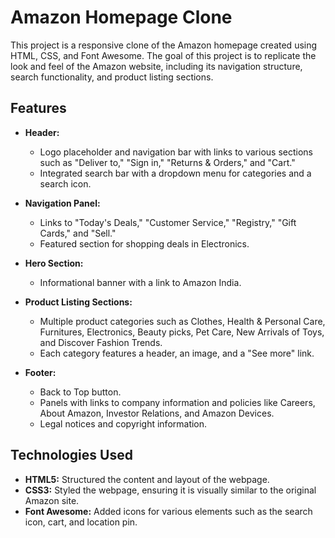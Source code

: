 # Amazon Homepage Clone

This project is a responsive clone of the Amazon homepage created using HTML, CSS, and Font Awesome. The goal of this project is to replicate the look and feel of the Amazon website, including its navigation structure, search functionality, and product listing sections.

## Features

- **Header:**
  - Logo placeholder and navigation bar with links to various sections such as "Deliver to," "Sign in," "Returns & Orders," and "Cart."
  - Integrated search bar with a dropdown menu for categories and a search icon.

- **Navigation Panel:**
  - Links to "Today's Deals," "Customer Service," "Registry," "Gift Cards," and "Sell."
  - Featured section for shopping deals in Electronics.

- **Hero Section:**
  - Informational banner with a link to Amazon India.

- **Product Listing Sections:**
  - Multiple product categories such as Clothes, Health & Personal Care, Furnitures, Electronics, Beauty picks, Pet Care, New Arrivals of Toys, and Discover Fashion Trends.
  - Each category features a header, an image, and a "See more" link.

- **Footer:**
  - Back to Top button.
  - Panels with links to company information and policies like Careers, About Amazon, Investor Relations, and Amazon Devices.
  - Legal notices and copyright information.

## Technologies Used

- **HTML5:** Structured the content and layout of the webpage.
- **CSS3:** Styled the webpage, ensuring it is visually similar to the original Amazon site.
- **Font Awesome:** Added icons for various elements such as the search icon, cart, and location pin.

